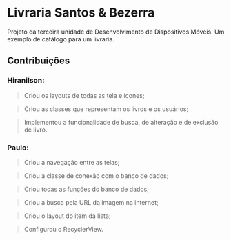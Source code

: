 # Livraria Santos & Bezerra
Projeto da terceira unidade de Desenvolvimento de Dispositivos Móveis. Um exemplo de catálogo para um livraria.

## Contribuições

### Hiranilson:
> Criou os layouts de todas as tela e ícones;

> Criou as classes que representam os livros e os usuários;

> Implementou a funcionalidade de busca, de alteração e de exclusão de livro.

### Paulo:
> Criou a navegação entre as telas;

> Criou a classe de conexão com o banco de dados;

> Criou todas as funções do banco de dados;

> Criou a busca pela URL da imagem na internet;

> Criou o layout do item da lista;

> Configurou o RecyclerView.

